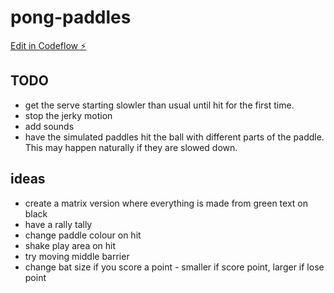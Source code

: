 # pong-paddles

[Edit in Codeflow ⚡️](https://stackblitz.com/~/github.com/chrisdennett/pong-paddles)

## TODO

- get the serve starting slowler than usual until hit for the first time.
- stop the jerky motion
- add sounds
- have the simulated paddles hit the ball with different parts of the paddle. This may happen naturally if they are slowed down.

## ideas

- create a matrix version where everything is made from green text on black
- have a rally tally
- change paddle colour on hit
- shake play area on hit
- try moving middle barrier
- change bat size if you score a point - smaller if score point, larger if lose point
